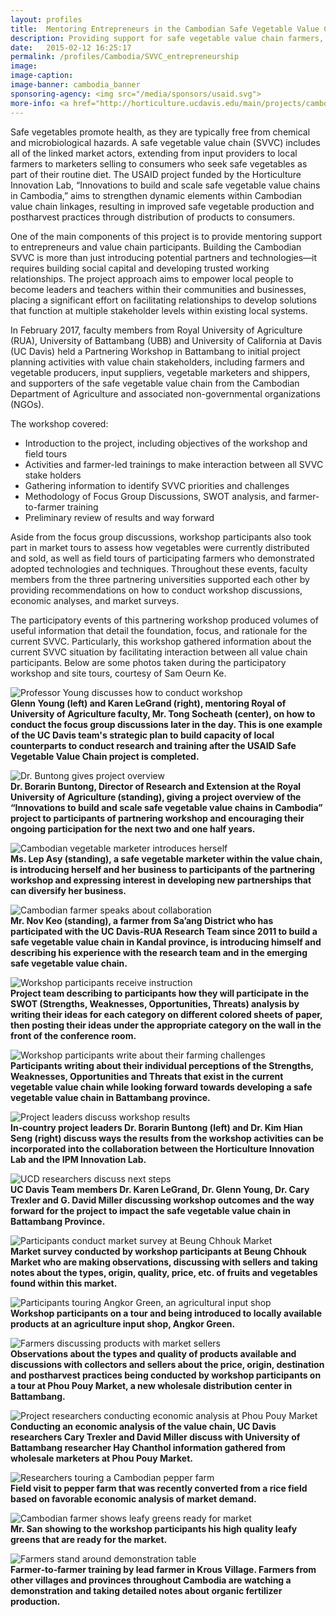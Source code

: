 ```yaml
---
layout: profiles
title:  Mentoring Entrepreneurs in the Cambodian Safe Vegetable Value Chain
description: Providing support for safe vegetable value chain farmers, suppliers, and stakeholders.
date:   2015-02-12 16:25:17
permalink: /profiles/Cambodia/SVVC_entrepreneurship
image:
image-caption:
image-banner: cambodia_banner
sponsoring-agency: <img src="/media/sponsors/usaid.svg">
more-info: <a href="http://horticulture.ucdavis.edu/main/projects/cambodia-safe-vegetables.html">Horticulture Innovation Lab Project Page</a><br>
---
```

Safe vegetables promote health, as they are typically free from chemical and microbiological hazards. A safe vegetable value chain (SVVC) includes all of the linked market actors, extending from input providers to local farmers to marketers selling to consumers who seek safe vegetables as part of their routine diet. The USAID project funded by the Horticulture Innovation Lab, “Innovations to build and scale safe vegetable value chains in Cambodia,” aims to strengthen dynamic elements within Cambodian value chain linkages, resulting in improved safe vegetable production and postharvest practices through distribution of products to consumers.

One of the main components of this project is to provide mentoring support to entrepreneurs and value chain participants. Building the Cambodian SVVC is more than just introducing potential partners and technologies—it requires building social capital and developing trusted working relationships. The project approach aims to empower local people to become leaders and teachers within their communities and businesses, placing a significant effort on facilitating relationships to develop solutions that function at multiple stakeholder levels within existing local systems.

In February 2017, faculty members from Royal University of Agriculture (RUA), University of Battambang (UBB) and University of California at Davis (UC Davis) held a Partnering Workshop in Battambang to initial project planning activities with value chain stakeholders, including farmers and vegetable producers, input suppliers, vegetable marketers and shippers, and supporters of the safe vegetable value chain from the Cambodian Department of Agriculture and associated non-governmental organizations (NGOs).

The workshop covered:
- Introduction to the project, including objectives of the workshop and field tours
- Activities and farmer-led trainings to make interaction between all SVVC stake holders
- Gathering information to identify SVVC priorities and challenges
- Methodology of Focus Group Discussions, SWOT analysis, and farmer-to-farmer training
- Preliminary review of results and way forward

Aside from the focus group discussions, workshop participants also took part in market tours to assess how vegetables were currently distributed and sold, as well as field tours of participating farmers who demonstrated adopted technologies and techniques. Throughout these events, faculty members from the three partnering universities supported each other by providing recommendations on how to conduct workshop discussions, economic analyses, and market surveys.

The participatory events of this partnering workshop produced volumes of useful information that detail the foundation, focus, and rationale for the current SVVC. Particularly, this workshop gathered information about the current SVVC situation by facilitating interaction between all value chain participants. Below are some photos taken during the participatory workshop and site tours, courtesy of Sam Oeurn Ke.

![Professor Young discusses how to conduct workshop](/media/profiles/Photo_3.jpg)<br>
**Glenn Young (left) and Karen LeGrand (right), mentoring Royal of University of Agriculture faculty, Mr. Tong Socheath (center), on how to conduct the focus group discussions later in the day. This is one example of the UC Davis team's strategic plan to build capacity of local counterparts to conduct research and training after the USAID Safe Vegetable Value Chain project is completed.**

![Dr. Buntong gives project overview](/media/profiles/Photo_5.jpg)<br>
**Dr. Borarin Buntong, Director of Research and Extension at the Royal University of Agriculture (standing), giving a project overview of the “Innovations to build and scale safe vegetable value chains in Cambodia” project to participants of partnering workshop and encouraging their ongoing participation for the next two and one half years.**

![Cambodian vegetable marketer introduces herself](/media/profiles/Photo_9.jpg)<br>
**Ms. Lep Asy (standing), a safe vegetable marketer within the value chain, is introducing herself and her business to participants of the partnering workshop and expressing interest in developing new partnerships that can diversify her business.**

![Cambodian farmer speaks about collaboration](/media/profiles/Photo_10.jpg)<br>
**Mr. Nov Keo (standing), a farmer from Sa’ang District who has participated with the UC Davis‐RUA Research Team since 2011 to build a safe vegetable value chain in Kandal province, is introducing himself and describing his experience with the research team and in the emerging safe vegetable value chain.**

![Workshop participants receive instruction](/media/profiles/Photo_22.jpg)<br>
**Project team describing to participants how they will participate in the SWOT (Strengths, Weaknesses, Opportunities, Threats) analysis by writing their ideas for each category on different colored sheets of paper, then posting their ideas under the appropriate category on the wall in the front of the conference room.**

![Workshop participants write about their farming challenges](/media/profiles/Photo_23.jpg)<br>
**Participants writing about their individual perceptions of the Strengths, Weaknesses, Opportunities and Threats that exist in the current vegetable value chain while looking forward towards developing a safe vegetable value chain in Battambang province.**

![Project leaders discuss workshop results](/media/profiles/Photo_26.jpg)<br>
**In‐country project leaders Dr. Borarin Buntong (left) and Dr. Kim Hian Seng (right) discuss ways the results from the workshop activities can be incorporated into the collaboration between the Horticulture Innovation Lab and the IPM Innovation Lab.**

![UCD researchers discuss next steps](/media/profiles/Photo_27.jpg)<br>
**UC Davis Team members Dr. Karen LeGrand, Dr. Glenn Young, Dr. Cary Trexler and G. David Miller discussing workshop outcomes and the way forward for the project to impact the safe vegetable value chain in Battambang Province.**

![Participants conduct market survey at Beung Chhouk Market](/media/profiles/Photo_29.jpg)<br>
**Market survey conducted by workshop participants at Beung Chhouk Market who are making observations, discussing with sellers and taking notes about the types, origin, quality, price, etc. of fruits and vegetables found within this market.**

![Participants touring Angkor Green, an agricultural input shop](/media/profiles/Photo_31.jpg)<br>
**Workshop participants on a tour and being introduced to locally available products at an agriculture input shop, Angkor Green.**

![Farmers discussing products with market sellers](/media/profiles/Photo_33.jpg)<br>
**Observations about the types and quality of products available and discussions with collectors and sellers about the price, origin, destination and postharvest practices being conducted by workshop participants on a tour at Phou Pouy Market, a new wholesale distribution center in Battambang.**

![Project researchers conducting economic analysis at Phou Pouy Market](/media/profiles/Photo_34.jpg)<br>
**Conducting an economic analysis of the value chain, UC Davis researchers Cary Trexler and David Miller discuss with University of Battambang researcher Hay Chanthol information gathered from wholesale marketers at Phou Pouy Market.**

![Researchers touring a Cambodian pepper farm](/media/profiles/Photo_37.jpg)<br>
**Field visit to pepper farm that was recently converted from a rice field based on favorable economic analysis of market demand.**

![Cambodian farmer shows leafy greens ready for market](/media/profiles/Photo_39.jpg)<br>
**Mr. San showing to the workshop participants his high quality leafy greens that are ready for the market.**

![Farmers stand around demonstration table](/media/profiles/Photo_40.jpg)<br>
**Farmer‐to‐farmer training by lead farmer in Krous Village. Farmers from other villages and provinces throughout Cambodia are watching a demonstration and taking detailed notes about organic fertilizer production.**
